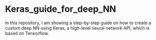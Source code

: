 # Keras_guide_for_deep_NN
In this repository, I am showing a step-by-step guide on how to create a custom deep NN using Keras, a high-level neural network API, which is based on Tensorflow.
